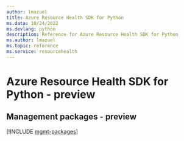 ```yaml
---
author: lmazuel
title: Azure Resource Health SDK for Python
ms.data: 10/24/2022
ms.devlang: python
description: Reference for Azure Resource Health SDK for Python
ms.author: lmazuel
ms.topic: reference
ms.service: resourcehealth
---
```

# Azure Resource Health SDK for Python - preview

## Management packages - preview
[!INCLUDE [mgmt-packages](resource-health-mgmt-index.md)]